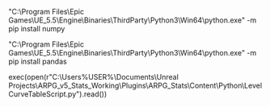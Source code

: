 "C:\Program Files\Epic Games\UE_5.5\Engine\Binaries\ThirdParty\Python3\Win64\python.exe" -m pip install numpy

"C:\Program Files\Epic Games\UE_5.5\Engine\Binaries\ThirdParty\Python3\Win64\python.exe" -m pip install pandas

exec(open(r"C:\Users\%USER%\Documents\Unreal Projects\ARPG_v5_Stats_Working\Plugins\ARPG_Stats\Content\Python\LevelCurveTableScript.py").read())
